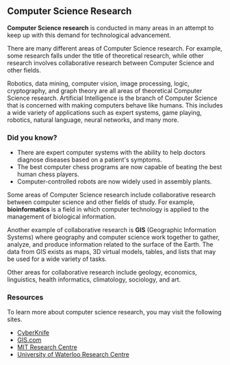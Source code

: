## Computer Science Research

**Computer Science research** is conducted in many areas in an attempt to keep up with this demand for technological advancement.

There are many different areas of Computer Science research. For example, some research falls under the title of theoretical research, while other research involves collaborative research between Computer Science and other fields.

Robotics, data mining, computer vision, image processing, logic, cryptography, and graph theory are all areas of theoretical Computer Science research. Artificial Intelligence is the branch of Computer Science that is concerned with making computers behave like humans. This includes a wide variety of applications such as expert systems, game playing, robotics, natural language, neural networks, and many more.


### Did you know?

* There are expert computer systems with the ability to help doctors diagnose diseases based on a patient's symptoms.
* The best computer chess programs are now capable of beating the best human chess players.
* Computer-controlled robots are now widely used in assembly plants.

Some areas of Computer Science research include collaborative research between computer science and other fields of study. For example, **bioinformatics** is a field in which computer technology is applied to the management of biological information.

Another example of collaborative research is **GIS** (Geographic Information Systems) where geography and computer science work together to gather, analyze, and produce information related to the surface of the Earth. The data from GIS exists as maps, 3D virtual models, tables, and lists that may be used for a wide variety of tasks.

Other areas for collaborative research include geology, economics, linguistics, health informatics, climatology, sociology, and art.


### Resources

To learn more about computer science research, you may visit the following sites.
* [CyberKnife](http://www.cyberknife.com/)
* [GIS.com](http://www.esri.com/what-is-gis)
* [MIT Research Centre](https://www.csail.mit.edu/research)
* [University of Waterloo Research Centre](https://uwaterloo.ca/research/)
